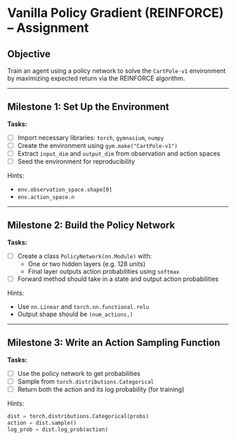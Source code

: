 # Vanilla Policy Gradient (REINFORCE) – Assignment

## Objective

Train an agent using a policy network to solve the `CartPole-v1` environment by maximizing expected return via the REINFORCE algorithm.

---

## Milestone 1: Set Up the Environment

**Tasks:**

- [ ] Import necessary libraries: `torch`, `gymnasium`, `numpy`
- [ ] Create the environment using `gym.make("CartPole-v1")`
- [ ] Extract `input_dim` and `output_dim` from observation and action spaces
- [ ] Seed the environment for reproducibility

Hints:
- `env.observation_space.shape[0]`
- `env.action_space.n`

---

## Milestone 2: Build the Policy Network

**Tasks:**

- [ ] Create a class `PolicyNetwork(nn.Module)` with:
  - One or two hidden layers (e.g. 128 units)
  - Final layer outputs action probabilities using `softmax`
- [ ] Forward method should take in a state and output action probabilities

Hints:
- Use `nn.Linear` and `torch.nn.functional.relu`
- Output shape should be `(num_actions,)`

---

## Milestone 3: Write an Action Sampling Function

**Tasks:**

- [ ] Use the policy network to get probabilities
- [ ] Sample from `torch.distributions.Categorical`
- [ ] Return both the action and its log probability (for training)

Hints:
```python
dist = torch.distributions.Categorical(probs)
action = dist.sample()
log_prob = dist.log_prob(action)
